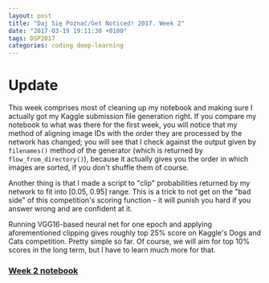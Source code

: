 ```yaml
---
layout: post
title: "Daj Się Poznać/Get Noticed! 2017. Week 2"
date: "2017-03-19 19:11:30 +0100"
tags: DSP2017
categories: coding deep-learning
---
```


# Update
This week comprises most of cleaning up my notebook and making sure I actually got my Kaggle submission file generation right.
If you compare my notebook to what was there for the first week, you will notice that my method of aligning image IDs with the
order they are processed by the network has changed; you will see that I check against the output given by `filenames()` method
of the generator (which is returned by `flow_from_directory()`), because it actually gives you the order in which images are sorted,
if you don't shuffle them of course.

Another thing is that I made a script to "clip" probabilities returned by my network to fit into [0.05, 0.95] range.
This is a trick to not get on the "bad side" of this competition's scoring function - it will punish you hard if you answer wrong
and are confident at it.

Running VGG16-based neural net for one epoch and applying aforementioned clipping gives roughly top 25% score on Kaggle's Dogs and Cats
competition. Pretty simple so far. Of course, we will aim for top 10% scores in the long term, but I have to learn much more for that.

### [Week 2 notebook](https://github.com/danlupei/fastai-dl1-coursework/blob/master/nbs/week2.ipynb)
